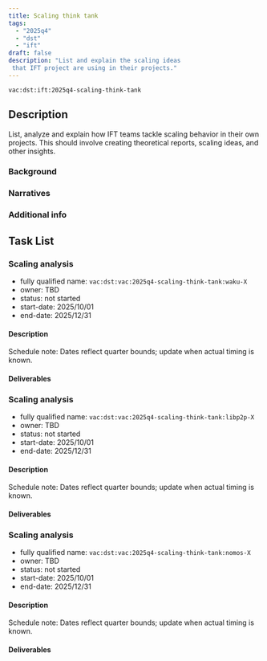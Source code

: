 ```yaml
---
title: Scaling think tank
tags:
  - "2025q4"
  - "dst"
  - "ift"
draft: false
description: "List and explain the scaling ideas
 that IFT project are using in their projects."
---
```


`vac:dst:ift:2025q4-scaling-think-tank`

## Description
List, analyze and explain how IFT teams
tackle scaling behavior in their own projects.
This should involve creating theoretical reports,
scaling ideas, and other insights.

### Background

### Narratives

### Additional info

## Task List

### Scaling analysis

* fully qualified name: `vac:dst:vac:2025q4-scaling-think-tank:waku-X`
* owner: TBD
* status: not started
* start-date: 2025/10/01
* end-date: 2025/12/31

#### Description

Schedule note: Dates reflect quarter bounds; update when actual timing is known.
#### Deliverables

### Scaling analysis

* fully qualified name: `vac:dst:vac:2025q4-scaling-think-tank:libp2p-X`
* owner: TBD
* status: not started
* start-date: 2025/10/01
* end-date: 2025/12/31

#### Description

Schedule note: Dates reflect quarter bounds; update when actual timing is known.
#### Deliverables

### Scaling analysis

* fully qualified name: `vac:dst:vac:2025q4-scaling-think-tank:nomos-X`
* owner: TBD
* status: not started
* start-date: 2025/10/01
* end-date: 2025/12/31

#### Description

Schedule note: Dates reflect quarter bounds; update when actual timing is known.
#### Deliverables
